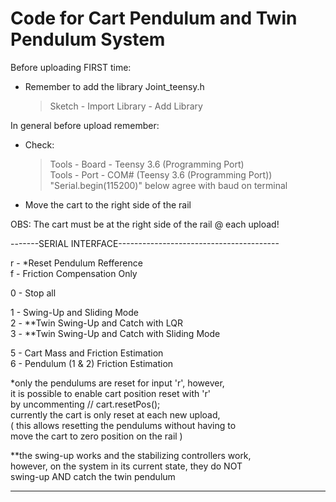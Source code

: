 # Code for Cart Pendulum and Twin Pendulum System
  
Before uploading FIRST time:  
- Remember to add the library Joint_teensy.h  
  > Sketch - Import Library - Add Library  
  
In general before upload remember:  
- Check:  
  > Tools - Board - Teensy 3.6 (Programming Port)  
  > Tools - Port - COM# (Teensy 3.6 (Programming Port))  
  > "Serial.begin(115200)" below agree with baud on terminal  
- Move the cart to the right side of the rail  
  
OBS: The cart must be at the right side of the rail @ each upload!  
  
-------SERIAL INTERFACE----------------------------------------  
  
r - \*Reset Pendulum Refference  
f - Friction Compensation Only  
  
0 - Stop all  
  
1 - Swing-Up and Sliding Mode  
2 - \*\*Twin Swing-Up and Catch with LQR  
3 - \*\*Twin Swing-Up and Catch with Sliding Mode  
  
5 - Cart Mass and Friction Estimation  
6 - Pendulum (1 & 2) Friction Estimation  

\*only the pendulums are reset for input 'r', however,  
  it is possible to enable cart position reset with 'r'  
  by uncommenting // cart.resetPos();  
  currently the cart is only reset at each new upload,  
  ( this allows resetting the pendulums without having to  
    move the cart to zero position on the rail           )  
  
\*\*the swing-up works and the stabilizing controllers work,  
    however, on the system in its current state, they do NOT  
    swing-up AND catch the twin pendulum  
  
---------------------------------------------------------------  

